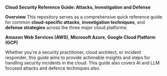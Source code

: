**Cloud Security Reference Guide: Attacks, Investigation and Defense**

**Overview**
This repository serves as a comprehensive quick reference guide for common **cloud-specific attacks**, **investigation techniques**, and **defense strategies** across the three major cloud platforms:

**Amazon Web Services (AWS)**,
**Microsoft Azure**,
**Google Cloud Platform (GCP)**

Whether you're a security practitioner, cloud architect, or incident responder, this guide aims to provide actionable insights and steps for handling security incidents in the cloud. This guide also covers AI and LLM focused attacks and defence techniques also. 
